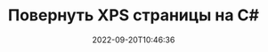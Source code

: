 ---
############################# Static ############################
layout: "auto-gen-merger"
date: 2022-09-20T10:46:36
draft: false
otherformats: pdf tex epub

############################# Head ############################
head_title: "Повернуть XPS страницы на C# — поворот на угол 90, 180, 270"
head_description: "Поворачивайте определенные или все страницы документа XPS файла на угол поворота 90, 180, 270, используя Merger API."

############################# Header ############################
title: "Повернуть XPS страницы на C#"
description: "Поверните XPS страниц с помощью нескольких строк .NET кода."
bg_image: "https://cms.admin.containerize.com/templates/aspose/App_Themes/V3/images/bg/header1.png"
bg_overlay: false
button:
    enable: true
    icon: "fas fa-arrow-down"
    label: "Скачать бесплатную пробную версию"
    link: "https://downloads.groupdocs.com/merger/net"

############################# SubMenu ############################
submenu:
    enable: true

    left:
        img_alt: "GroupDocs.Merger for .NET"
        image: "https://cms.admin.containerize.com/templates/groupdocs/images/product-logos/90x90-noborder/groupdocs-merger-net.png"
        product: "GroupDocs.Merger"
        platform: ".NET"

    middle:
        button:

            # button loop
            - link: "https://apireference.groupdocs.com/merger/net"
              text: "Справочник по API"

            # button loop
            - link: "https://github.com/groupdocs-merger"
              text: "Примеры кода"

            # button loop
            - link: "https://products.groupdocs.app/merger/family"
              text: "Живые демонстрации"

            # button loop
            - link: "https://purchase.groupdocs.com/pricing/merger/net"
              text: "Цены"

    right:
        link_download: "https://downloads.groupdocs.com/merger"
        link_learn: "https://docs.groupdocs.com/merger/net"
        link_buy: "https://purchase.groupdocs.com"

############################# About ############################
about:
    enable: true
    title: "Кратко о GroupDocs.Merger for .NET"
    content: |
        [GroupDocs.Merger for .NET](/ru/merger/net/) предоставляет удобное решение для объединения нескольких файлов PDF, Microsoft Office (Word, Excel, PowerPoint, OneNote), OpenDocument, HTML, изображений и многие другие документы в один файл в .NET приложениях. GroupDocs.Merger сэкономит вам много усилий, так как вы можете объединять XPS документы - нет необходимости устанавливать какое-либо стороннее программное обеспечение, настольные приложения или плагины. Теперь не нужно тратить время и объединять файлы вручную! Миссия GroupDocs — обеспечить наилучшее качество и упростить рабочие процессы обработки документов.
        
        GroupDocs.Merger API — правильный выбор для корпоративных решений, которым нужны функции ротации страниц файлов. Эти интерфейсы хорошо поддерживаются во всех основных операционных системах и платформах, включая .NET Framework, .NET Standard, .NET Core, Mono.

############################# Steps ############################
steps:
    enable: true
    title_left: "Повернуть страницы XPS документов на .NET"
    content_left: |
        [GroupDocs.Merger for .NET](/ru/merger/net/) позволяет разработчикам C# легко поворачивать некоторые определенные или все страницы в файле XPS на 90 , угол поворота 180 или 270, выполнив несколько простых шагов.
        
        * Инициализируйте **RotateOptions**, указав желаемый угол поворота и номера страниц.
        * Создайте новый экземпляр **Merger** и передайте ему путь к исходному документу в качестве параметра конструктора.
        * Вызовите метод **RotatePages** и передайте объект **RotateOptions**.
        * Вызовите метод **Save** и укажите путь к файлу для сохранения результирующего документа.

    title_right: "Системные Требования"
    content_right: |
        GroupDocs.Merger for .NET API поддерживаются на всех основных платформах и операционных системах. Перед выполнением приведенного ниже кода убедитесь, что в вашей системе установлены следующие предварительные компоненты.

        * Операционные системы: Microsoft Windows, Linux, MacOS
        * Среда разработки: Visual Studio, Xamarin, MonoDevelop
        * Фреймворки: .NET Framework, .NET Standard, .NET Core, Mono
        * Загрузите последнюю версию GroupDocs.Merger for .NET из [NuGet](https://www.nuget.org/packages/groupdocs.merger)
         
    code: |
     {{% merger/additional-styles %}}
     {{< merger/code-merger title="Как повернуть страницы XPS документов, используя пример кода C#">}}

        ```csharp    
        // Повернуть страницы XPS документов с помощью GroupDocs.Merger API
        // Инициализируйте класс RotateOptions, чтобы указать угол поворота и номера страниц для поворота.
        RotateOptions rotateOptions = new RotateOptions(RotateMode.Rotate180, new int[] { 2, 3 });

        // Создание экземпляра класса Merger с входным параметром XPS документа
        using (Merger merger = new Merger("input.xps"))
          {
            // Вызвать метод RotatePages и передать ему объект RotateOptions
            merger.RotatePages(rotateOptions);
    
            // Вызовите метод Save и передайте желаемый путь к файлу, чтобы сохранить результат.
            merger.Save("output.xps");
          }
        ```
     {{< /merger/code-merger >}}

############################# Demos ############################
demos:
    enable: true
    title: "Живые демонстрации — поверните страницы XPS документов онлайн"
    content: |
       Поверните страницы XPS документов прямо сейчас, посетив веб-сайт [Живые демонстрации GroupDocs.Merger](https://products.groupdocs.app/splitter/rotate-pages/xps).
       Живые демонстрации имеют следующие преимущества.
        
############################# About Formats ############################
about_formats:
    enable: true

############################# More Formats ############################
more_formats:
    enable: true
    title: "Повернуть страницы других форматов документов"
    content: |
        .NET API для документов и изображений. Поверните некоторые страницы документов, указанных ниже.

############################# Back to top ###############################
back_to_top:
    enable: true
---